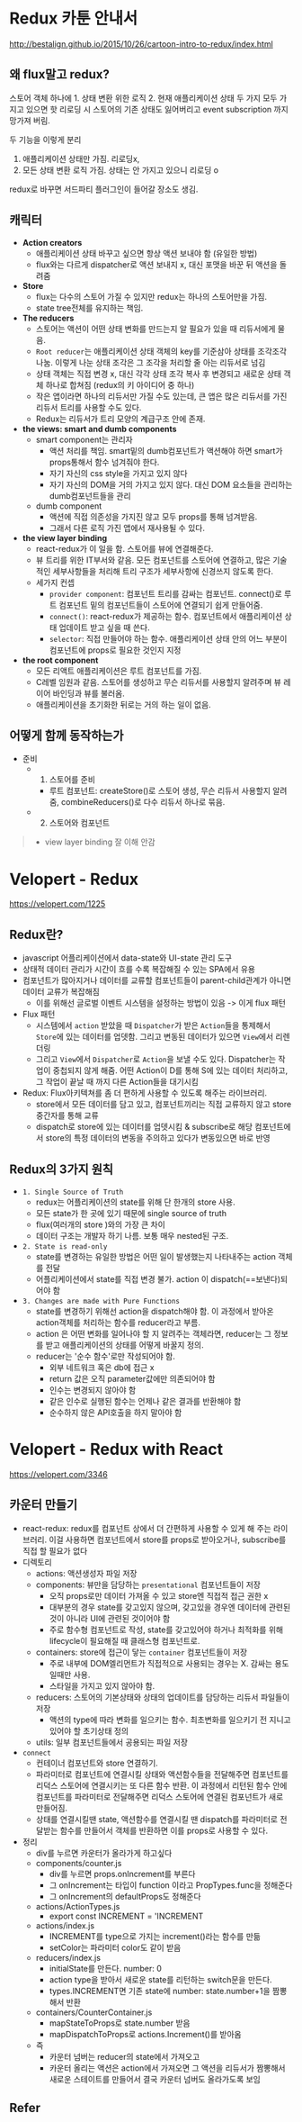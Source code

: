 # Redux 카툰 안내서

http://bestalign.github.io/2015/10/26/cartoon-intro-to-redux/index.html
## 왜 flux말고 redux?
스토어 객체 하나에 1. 상태 변환 위한 로직 2. 현재 애플리케이션 상태 두 가지 모두 가지고 있으면 핫 리로딩 시 스토어의 기존 상태도 잃어버리고 event subscription 까지 망가져 버림.

두 기능을 이렇게 분리
1. 애플리케이션 상태만 가짐. 리로딩x, 
2. 모든 상태 변환 로직 가짐. 상태는 안 가지고 있으니 리로딩 o

redux로 바꾸면 서드파티 플러그인이 들어갈 장소도 생김.

## 캐릭터
- **Action creators**
    + 애플리케이션 상태 바꾸고 싶으면 항상 액션 보내야 함 (유일한 방법)
    + flux와는 다르게 dispatcher로 액션 보내지 x, 대신 포맷을 바꾼 뒤 액션을 돌려줌
- **Store**
    + flux는 다수의 스토어 가질 수 있지만 redux는 하나의 스토어만을 가짐.
    + state tree전체를 유지하는 책임.
- **The reducers**
    + 스토어는 액션이 어떤 상태 변화를 만드는지 알 필요가 있을 때 리듀서에게 물음.
    + `Root reducer`는 애플리케이션 상태 객체의 key를 기준삼아 상태를 조각조각 나눔. 이렇게 나눈 상태 조각은 그 조각을 처리할 줄 아는 리듀서로 넘김
    + 상태 객체는 직접 변경 x, 대신 각각 상태 조각 복사 후 변경되고 새로운 상태 객체 하나로 합쳐짐 (redux의 키 아이디어 중 하나)
    + 작은 앱이라면 하나의 리듀서만 가질 수도 있는데, 큰 앱은 많은 리듀서를 가진 리듀서 트리를 사용할 수도 있다.
    + Redux는 리듀서가 트리 모양의 계급구조 안에 존재.
- **the views: smart and dumb components**
    + smart component는 관리자
        * 액션 처리를 책임. smart밑의 dumb컴포넌트가 액션해야 하면 smart가 props통해서 함수 넘겨줘야 한다.
        * 자기 자신의 css style을 가지고 있지 않다
        * 자기 자신의 DOM을 거의 가지고 있지 않다. 대신 DOM 요소들을 관리하는 dumb컴포넌트들을 관리
    + dumb component
        * 액션에 직접 의존성을 가지진 않고 모두 props를 통해 넘겨받음.
        * 그래서 다른 로직 가진 앱에서 재사용될 수 있다.
- **the view layer binding**
    + react-redux가 이 일을 함. 스토어를 뷰에 연결해준다.
    + 뷰 트리를 위한 IT부서와 같음. 모든 컴포넌트를 스토어에 연결하고, 많은 기술적인 세부사항들을 처리해 트리 구조가 세부사항에 신경쓰지 않도록 한다.
    + 세가지 컨셉
        + `provider component`: 컴포넌트 트리를 감싸는 컴포넌트. connect()로 루트 컴포넌트 밑의 컴포넌트들이 스토어에 연결되기 쉽게 만들어줌.
        + `connect()`: react-redux가 제공하는 함수. 컴포넌트에서 애플리케이션 상태 업데이트 받고 싶을 때 쓴다.
        + `selector`: 직접 만들어야 하는 함수. 애플리케이션 상태 안의 어느 부분이 컴포넌트에 props로 필요한 것인지 지정
- **the root component**
    + 모든 리액트 애플리케이션은 루트 컴포넌트를 가짐.
    + C레벨 임원과 같음. 스토어를 생성하고 무슨 리듀서를 사용할지 알려주며 뷰 레이어 바인딩과 뷰를 불러옴.
    + 애플리케이션을 초기화한 뒤로는 거의 하는 일이 없음.

## 어떻게 함께 동작하는가
- 준비
    + 1. 스토어를 준비
        * 루트 컴포넌트: createStore()로 스토어 생성, 무슨 리듀서 사용할지 알려줌, combineReducers()로 다수 리듀서 하나로 묶음.
    + 2. 스토어와 컴포넌트 


> - view layer binding 잘 이해 안감

# Velopert - Redux
https://velopert.com/1225

## Redux란?
- javascript 어플리케이션에서 data-state와 UI-state 관리 도구
- 상태적 데이터 관리가 시간이 흐를 수록 복잡해질 수 있는 SPA에서 유용
- 컴포넌트가 많아지거나 데이터를 교류할 컴포넌트들이 parent-child관계가 아니면 데이터 교류가 복잡해짐
    + 이를 위해선 글로벌 이벤트 시스템을 설정하는 방법이 있음 -> 이게 flux 패턴
- Flux 패턴
    + 시스템에서 `action` 받았을 때 `Dispatcher`가 받은 `Action`들을 통제해서 `Store`에 있는 데이터를 업뎃함. 그리고 변동된 데이터가 있으면 `View`에서 리렌더링
    + 그리고 `View`에서 `Dispatcher`로 `Action`을 보낼 수도 있다. Dispatcher는 작업이 중첩되지 않게 해줌. 어떤 Action이 D를 통해 S에 있는 데이터 처리하고, 그 작업이 끝날 때 까지 다른 Action들을 대기시킴
- Redux: Flux아키텍쳐를 좀 더 편하게 사용할 수 있도록 해주는 라이브러리.
    + store에서 모든 데이터를 담고 있고, 컴포넌트끼리는 직접 교류하지 않고 store중간자를 통해 교류
    + dispatch로 store에 있는 데이터를 업뎃시킴 & subscribe로 해당 컴포넌트에서 store의 특정 데이터의 변동을 주의하고 있다가 변동있으면 바로 반영

## Redux의 3가지 원칙
- `1. Single Source of Truth`
    + redux는 어플리케이션의 state를 위해 단 한개의 store 사용.
    + 모든 state가 한 곳에 있기 때문에 single source of truth
    + flux(여러개의 store )와의 가장 큰 차이
    + 데이터 구조는 개발자 하기 나름. 보통 매우 nested된 구조.
- `2. State is read-only`
    + state를 변경하는 유일한 방법은 어떤 일이 발생했는지 나타내주는 action 객체를 전달
    + 어플리케이션에서 state를 직접 변경 불가. action 이 dispatch(==보낸다)되어야 함
- `3. Changes are made with Pure Functions`
    + state를 변경하기 위해선 action을 dispatch해야 함. 이 과정에서 받아온 action객체를 처리하는 함수를 reducer라고 부름. 
    + action 은 어떤 변화를 일어나야 할 지 알려주는 객체라면, reducer는 그 정보를 받고 애플리케이션의 상태를 어떻게 바꿀지 정의.
    + reducer는 '순수 함수'로만 작성되어야 함.
        * 외부 네트워크 혹은 db에 접근 x
        * return 값은 오직 parameter값에만 의존되어야 함
        * 인수는 변경되지 않아야 함
        * 같은 인수로 실행된 함수는 언제나 같은 결과를 반환해야 함
        * 순수하지 않은 API호출을 하지 말아야 함


# Velopert - Redux with React
https://velopert.com/3346

## 카운터 만들기
- react-redux: redux를 컴포넌트 상에서 더 간편하게 사용할 수 있게 해 주는 라이브러리. 이걸 사용하면 컴포넌트에서 store를 props로 받아오거나, subscribe를 직접 할 필요가 없다
- 디렉토리
    + actions: 액션생성자 파일 저장
    + components: 뷰만을 담당하는 `presentational` 컴포넌트들이 저장
        * 오직 props로만 데이터 가져올 수 있고 store엔 직접적 접근 권한 x
        * 대부분의 경우 state를 갖고있지 않으며, 갖고있을 경우엔 데이터에 관련된 것이 아니라 UI에 관련된 것이어야 함
        * 주로 함수형 컴포넌트로 작성, state를 갖고있어야 하거나 최적화를 위해 lifecycle이 필요해질 때 클래스형 컴포넌트로.
    + containers: store에 접근이 닿는 `container` 컴포넌트들이 저장
        * 주로 내부에 DOM엘리먼트가 직접적으로 사용되는 경우는 X. 감싸는 용도일때만 사용.
        * 스타일을 가지고 있지 않아야 함.
    + reducers: 스토어의 기본상태와 상태의 업데이트를 담당하는 리듀서 파일들이 저장
        * 액션의 type에 따라 변화를 일으키는 함수. 최초변화를 일으키기 전 지니고 있어야 할 초기상태 정의
    + utils: 일부 컴포넌트들에서 공용되는 파일 저장
- `connect`
    + 컨테이너 컴포넌트와 store 연결하기.
    + 파라미터로 컴포넌트에 연결시킬 상태와 액션함수들을 전달해주면 컴포넌트를 리덕스 스토어에 연결시키는 또 다른 함수 반환. 이 과정에서 리턴된 함수 안에 컴포넌트를 파라미터로 전달해주면 리덕스 스토어에 연결된 컴포넌트가 새로 만들어짐.
    + 상태를 연결시킬땐 state, 액션함수를 연결시킬 땐 dispatch를 파라미터로 전달받는 함수를 만들어서 객체를 반환하면 이를 props로 사용할 수 있다.
- 정리
    + div를 누르면 카운터가 올라가게 하고싶다
    + components/counter.js
        * div를 누르면 props.onIncrement를 부른다
        * 그 onIncrement는 타입이 function 이라고 PropTypes.func을 정해준다
        * 그 onIncrement의 defaultProps도 정해준다
    + actions/ActionTypes.js
        * export const INCREMENT = 'INCREMENT
    + actions/index.js
        * INCREMENT를 type으로 가지는 increment()라는 함수를 만듦
        * setColor는 파라미터 color도 같이 받음
    + reducers/index.js
        * initialState를 만든다. number: 0
        * action type을 받아서 새로운 state를 리턴하는 switch문을 만든다.
        * types.INCREMENT면 기존 state에 number: state.number+1을 짬뽕해서 반환
    + containers/CounterContainer.js
        * mapStateToProps로 state.number 받음
        * mapDispatchToProps로 actions.Increment()를 받아옴
    + 즉
        * 카운터 넘버는 reducer의 state에서 가져오고
        * 카운터 올리는 액션은 action에서 가져오면 그 액션을 리듀서가 짬뽕해서 새로운 스테이트를 만들어서 결국 카운터 넘버도 올라가도록 보임

 ## Refer

